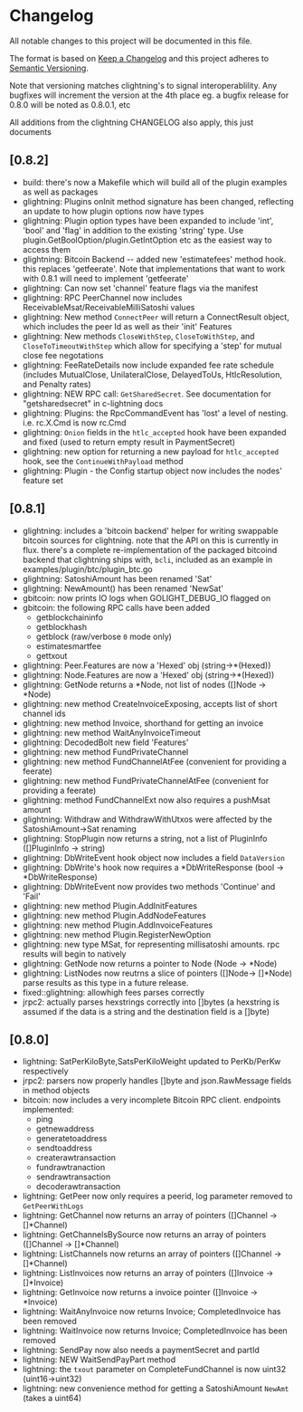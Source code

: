 # Changelog
All notable changes to this project will be documented in this file.

The format is based on [Keep a Changelog](https://keepachangelog.com/en/1.0.0/)
and this project adheres to [Semantic Versioning](https://semver.org/spec/v2.0.0.html).

Note that versioning matches clightning's to signal interoperablility.
Any bugfixes will increment the version at the 4th place eg. a bugfix release
for 0.8.0 will be noted as 0.8.0.1, etc

All additions from the clightning CHANGELOG also apply, this just documents 

## [0.8.2]
- build: there's now a Makefile which will build all of the plugin examples as well as packages
- glightning: Plugins onInit method signature has been changed, reflecting an update to
              how plugin options now have types
- glightning: Plugin option types have been expanded to include 'int', 'bool' and 'flag' in
              addition to the existing  'string' type. Use plugin.GetBoolOption/plugin.GetIntOption
              etc as the easiest way to access them
- glightning: Bitcoin Backend -- added new 'estimatefees' method hook. this replaces 'getfeerate'.
             Note that implementations that want to work with 0.8.1 will need to implement 'getfeerate'
- glightning: Can now set 'channel' feature flags via the manifest
- glightning: RPC PeerChannel now includes ReceivableMsat/ReceivableMilliSatoshi values
- glightning: New method `ConnectPeer` will return a ConnectResult object, which includes
              the peer Id as well as their 'init' Features
- glightning: New methods `CloseWithStep`, `CloseToWithStep`, and `CloseToTimeoutWithStep`
              which allow for specifying a 'step' for mutual close fee negotations
- glightning: FeeRateDetails now include expanded fee rate schedule (includes MutualClose,
              UnilateralClose, DelayedToUs, HtlcResolution, and Penalty rates)
- glightning: NEW RPC call: `GetSharedSecret`. See documentation for "getsharedsecret" in
              c-lightning docs
- glightning: Plugins: the RpcCommandEvent has 'lost' a level of nesting. i.e. rc.X.Cmd is now
              rc.Cmd
- glightning: `Onion` fields in the `htlc_accepted` hook have been expanded and fixed (used to
              return empty result in PaymentSecret)
- glightning: new option for returning a new payload for `htlc_accepted` hook, see the
              `ContinueWithPayload` method
- glightning: Plugin - the Config startup object now includes the nodes' feature set


## [0.8.1]
- glightning: includes a 'bitcoin backend' helper for writing swappable bitcoin sources for 
  clightning. note that the API on this is currently in flux. there's a complete
  re-implementation of the packaged bitcoind backend that clightning ships with, `bcli`,
  included as an example in examples/plugin/btc/plugin_btc.go
- glightning: SatoshiAmount has been renamed 'Sat'
- glightning: NewAmount() has been renamed 'NewSat'
- gbitcoin: now prints IO logs when GOLIGHT_DEBUG_IO flagged on
- gbitcoin: the following RPC calls have been added
   - getblockchaininfo
   - getblockhash
   - getblock (raw/verbose `0` mode only)
   - estimatesmartfee
   - gettxout
- glightning: Peer.Features are now a 'Hexed' obj (string->\*(Hexed))
- glightning: Node.Features are now a 'Hexed' obj (string->\*(Hexed))
- glightning: GetNode returns a \*Node, not list of nodes ([]Node -> \*Node)
- glightning: new method CreateInvoiceExposing, accepts list of short channel ids
- glightning: new method Invoice, shorthand for getting an invoice
- glightning: new method WaitAnyInvoiceTimeout
- glightning: DecodedBolt new field 'Features'
- glightning: new method FundPrivateChannel
- glightning: new method FundChannelAtFee (convenient for providing a feerate)
- glightning: new method FundPrivateChannelAtFee (convenient for providing a feerate)
- glightning: method FundChannelExt now also requires a pushMsat amount
- glightning: Withdraw and WithdrawWithUtxos were affected by the SatoshiAmount->Sat renaming
- glightning: StopPlugin now returns a string, not a list of PluginInfo ([]PluginInfo -> string)
- glightning: DbWriteEvent hook object now includes a field `DataVersion`
- glightning: DbWrite's hook now requires a \*DbWriteResponse (bool -> \*DbWriteResponse)
- glightning: DbWriteEvent now provides two methods 'Continue' and 'Fail'
- glightning: new method Plugin.AddInitFeatures
- glightning: new method Plugin.AddNodeFeatures
- glightning: new method Plugin.AddInvoiceFeatures
- glightning: new method Plugin.RegisterNewOption
- glightning: new type MSat, for representing millisatoshi amounts. rpc results will begin to natively
- glightning: GetNode now returns a pointer to Node (Node -> \*Node)
- glightning: ListNodes now reutrns a slice of pointers ([]Node-> []\*Node)
  parse results as this type in a future release.
- fixed::glightning: allowhigh fees parses correctly
- jrpc2: actually parses hexstrings correctly into []bytes (a hexstring is assumed if 
  the data is a string and the destination field is a []byte)


## [0.8.0] 
- lightning: SatPerKiloByte,SatsPerKiloWeight updated to PerKb/PerKw respectively
- jrpc2: parsers now properly handles []byte and json.RawMessage fields in method objects
- bitcoin: now includes a very incomplete Bitcoin RPC client. endpoints implemented: 
   - ping
   - getnewaddress
   - generatetoaddress
   - sendtoaddress
   - createrawtransaction
   - fundrawtranaction
   - sendrawtransaction
   - decoderawtransaction
- lightning: GetPeer now only requires a peerid, log parameter removed to `GetPeerWithLogs`
- lightning: GetChannel now returns an array of pointers ([]Channel -> []\*Channel)
- lightning: GetChannelsBySource now returns an array of pointers ([]Channel -> []\*Channel)
- lightning: ListChannels now returns an array of pointers ([]Channel -> []\*Channel)
- lightning: ListInvoices now returns an array of pointers ([]Invoice -> []\*Invoice)
- lightning: GetInvoice now returns a invoice pointer ([]Invoice -> \*Invoice)
- lightning: WaitAnyInvoice now returns Invoice; CompletedInvoice has been removed
- lightning: WaitInvoice now returns Invoice; CompletedInvoice has been removed
- lightning: SendPay now also needs a paymentSecret and partId
- lightning: NEW WaitSendPayPart method
- lightning: the `txout` parameter on CompleteFundChannel is now uint32 (uint16->uint32)
- lightning: new convenience method for getting a SatoshiAmount `NewAmt` (takes a uint64)


